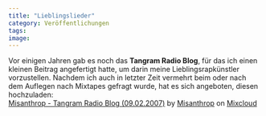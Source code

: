 ```yaml
---
title: "Lieblingslieder"
category: Veröffentlichungen
tags: 
image: 
---
```


Vor einigen Jahren gab es noch das **Tangram Radio Blog**, für das ich einen kleinen Beitrag angefertigt hatte, um darin meine Lieblingsrapkünstler vorzustellen. Nachdem ich auch in letzter Zeit vermehrt beim oder nach dem Auflegen nach Mixtapes gefragt wurde, hat es sich angeboten, diesen hochzuladen:  
[Misanthrop - Tangram Radio Blog (09.02.2007)](http://www.mixcloud.com/misanthrop/misanthrop-tangram-radio-blog-09022007/?utm_source=widget&utm_medium=web&utm_campaign=base_links&utm_term=resource_link) by [Misanthrop](http://www.mixcloud.com/misanthrop/?utm_source=widget&utm_medium=web&utm_campaign=base_links&utm_term=profile_link) on  [Mixcloud](http://www.mixcloud.com/?utm_source=widget&utm_medium=web&utm_campaign=base_links&utm_term=homepage_link)

